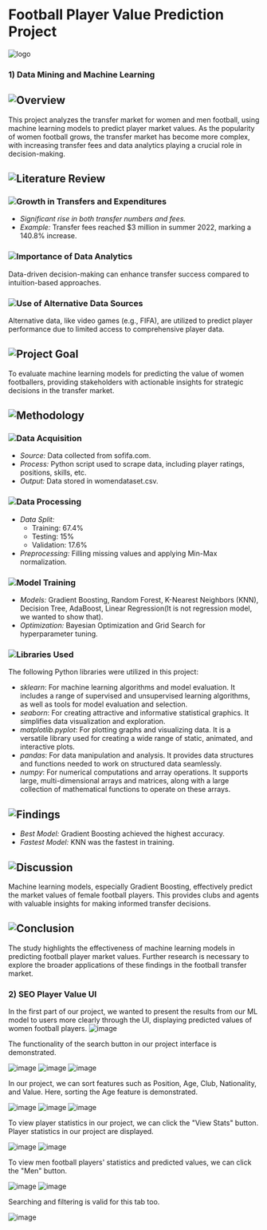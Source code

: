 # Football Player Value Prediction Project
![logo](https://github.com/user-attachments/assets/3c1bdc32-e76b-47af-b1c4-40ef4eb8e34b)

### 1) Data Mining and Machine Learning

## ![Overview](https://img.shields.io/badge/Overview-green)
This project analyzes the transfer market for women and men football, using machine learning models to predict player market values. As the popularity of women football grows, the transfer market has become more complex, with increasing transfer fees and data analytics playing a crucial role in decision-making.

## ![Literature Review](https://img.shields.io/badge/Literature_Review-red)

### ![Growth in Transfers and Expenditures](https://img.shields.io/badge/Growth_in_Transfers_and_Expenditures-orange)
- *Significant rise in both transfer numbers and fees.*
- *Example:* Transfer fees reached $3 million in summer 2022, marking a 140.8% increase.

### ![Importance of Data Analytics](https://img.shields.io/badge/Importance_of_Data_Analytics-purple)
Data-driven decision-making can enhance transfer success compared to intuition-based approaches.

### ![Use of Alternative Data Sources](https://img.shields.io/badge/Use_of_Alternative_Data_Sources-brown)
Alternative data, like video games (e.g., FIFA), are utilized to predict player performance due to limited access to comprehensive player data.

## ![Project Goal](https://img.shields.io/badge/Project_Goal-teal)
To evaluate machine learning models for predicting the value of women footballers, providing stakeholders with actionable insights for strategic decisions in the transfer market.

## ![Methodology](https://img.shields.io/badge/Methodology-darkcyan)

### ![Data Acquisition](https://img.shields.io/badge/Data_Acquisition-darkorange)
- *Source:* Data collected from sofifa.com.
- *Process:* Python script used to scrape data, including player ratings, positions, skills, etc.
- *Output:* Data stored in womendataset.csv.

### ![Data Processing](https://img.shields.io/badge/Data_Processing-darkred)
- *Data Split:*
  - Training: 67.4%
  - Testing: 15%
  - Validation: 17.6%
- *Preprocessing:* Filling missing values and applying Min-Max normalization.

### ![Model Training](https://img.shields.io/badge/Model_Training-darkgreen)
- *Models:* Gradient Boosting, Random Forest, K-Nearest Neighbors (KNN), Decision Tree, AdaBoost, Linear Regression(It is not regression model, we wanted to show that).
- *Optimization:* Bayesian Optimization and Grid Search for hyperparameter tuning.

### ![Libraries Used](https://img.shields.io/badge/Libraries_Used-darkblue)
The following Python libraries were utilized in this project:

- *sklearn*: For machine learning algorithms and model evaluation. It includes a range of supervised and unsupervised learning algorithms, as well as tools for model evaluation and selection.
- *seaborn*: For creating attractive and informative statistical graphics. It simplifies data visualization and exploration.
- *matplotlib.pyplot*: For plotting graphs and visualizing data. It is a versatile library used for creating a wide range of static, animated, and interactive plots.
- *pandas*: For data manipulation and analysis. It provides data structures and functions needed to work on structured data seamlessly.
- *numpy*: For numerical computations and array operations. It supports large, multi-dimensional arrays and matrices, along with a large collection of mathematical functions to operate on these arrays.

## ![Findings](https://img.shields.io/badge/Findings-darkblue)
- *Best Model:* Gradient Boosting achieved the highest accuracy.
- *Fastest Model:* KNN was the fastest in training.

## ![Discussion](https://img.shields.io/badge/Discussion-darkmagenta)
Machine learning models, especially Gradient Boosting, effectively predict the market values of female football players. This provides clubs and agents with valuable insights for making informed transfer decisions.

## ![Conclusion](https://img.shields.io/badge/Conclusion-darkviolet)
The study highlights the effectiveness of machine learning models in predicting football player market values. Further research is necessary to explore the broader applications of these findings in the football transfer market.

### 2) SEO Player Value UI

In the first part of our project, we wanted to present the results from our ML model to users more clearly through the UI, displaying predicted values of women football players.
![image](https://github.com/user-attachments/assets/dba5b94e-894e-43c3-9e14-59f358fb3c30)

The functionality of the search button in our project interface is demonstrated.

![image](https://github.com/user-attachments/assets/9db7d309-ba07-4d04-ae76-8f8aa44ac86e) ![image](https://github.com/user-attachments/assets/a677aced-7b89-42f8-844b-a510fce5c958) ![image](https://github.com/user-attachments/assets/0274bb66-43fc-4874-ac56-a09ab5b46260)

In our project, we can sort features such as Position, Age, Club, Nationality, and Value. Here, sorting the Age feature is demonstrated.

![image](https://github.com/user-attachments/assets/39d1a7f3-6d9a-4995-9a03-4741066230c2) ![image](https://github.com/user-attachments/assets/a5a0c06b-f30b-424f-bfd1-8fce7afd7b17) ![image](https://github.com/user-attachments/assets/0fa0c372-453f-4f3f-b703-527722ebea55)

To view player statistics in our project, we can click the "View Stats" button. Player statistics in our project are displayed.

![image](https://github.com/user-attachments/assets/e8d3f947-bbaf-40d4-8861-40568e2974fc) ![image](https://github.com/user-attachments/assets/48f54e2d-547b-414c-ba02-108c6cdb665c)


To view men football players' statistics and predicted values, we can click the "Men" button. 

![image](https://github.com/user-attachments/assets/68d12414-6e37-4521-bc06-5f4f3b15f009) ![image](https://github.com/user-attachments/assets/31c51384-919a-46cc-9951-01cdb2da1fb0)

Searching and filtering is valid for this tab too. 

![image](https://github.com/user-attachments/assets/6028f0dc-967c-4530-92fc-a36ab17d89b7)









 
